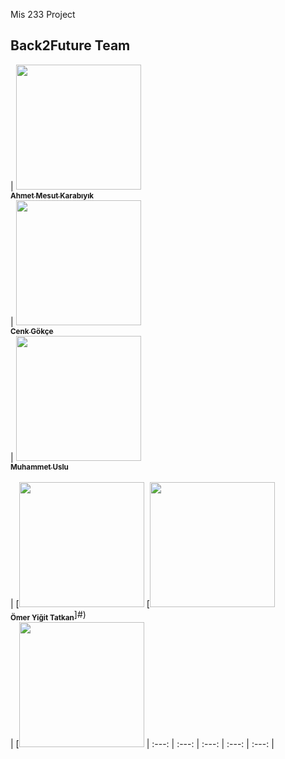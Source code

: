 Mis 233 Project
## Back2Future Team

<!-- Do not edit below -->
| [<img src="" width="200px;"/><br /><sub><b>Ahmet Mesut Karabıyık</b></sub>](#)<br /> 
| [<img src="" width="200px;"/><br /><sub><b>Cenk Gökçe</b></sub>](https://github.com/bounswe/bounswe2019group1/wiki/Irem-Ustunboyacioglu)<br /> 
| [<img src="" width="200px;"/><br /><sub><b>Muhammet Uslu</b></sub>](https://github.com/bounswe/bounswe2019group1/wiki/Mehmet-Altay-Ince)<br />  
| [<img src="" width="200px;"/> [<img src="https://avatars3.githubusercontent.com/u/8824676?s=400&v=4" width="200px;"/><br /><sub><b>Ömer Yiğit Tatkan</b></sub>]#)<br />
| [<img src="https://media-exp1.licdn.com/dms/image/C4E03AQEL_MOqOI9YaQ/profile-displayphoto-shrink_800_800/0/1604029132479?e=1616630400&v=beta&t=O7S4_95yDJT_1UQCk25CQWQP0-HZZhJtyraCFuheKX8" width="200px;"/> 
| :---: | :---: | :---: | :---: | :---: |
 
<!-- Do not edit above -->
